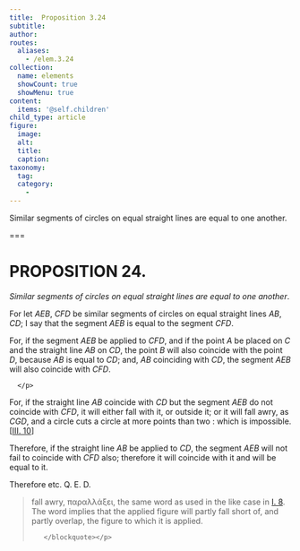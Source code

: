 ```yaml
---
title:  Proposition 3.24
subtitle: 
author:
routes:
  aliases:
    - /elem.3.24
collection:
  name: elements
  showCount: true
  showMenu: true
content:
  items: '@self.children'
child_type: article
figure:
  image:
  alt:
  title:
  caption:
taxonomy:
  tag:
  category:
    - 
---
```


<p><emph>Similar segments of circles on equal straight lines are equal to one another</emph>. </p>

===

<h1>PROPOSITION 24.</h1>
<p><em>Similar segments of circles on equal straight lines are equal to one another</em>. </p>

<p>For let <em>AEB</em>, <em>CFD</em> be similar segments of circles on equal straight lines <em>AB</em>, <em>CD</em>; <lb n="5"/>I say that the segment <em>AEB</em> is equal to the segment <em>CFD</em>. </p>

<p>For, if the segment <em>AEB</em> be applied to <em>CFD</em>, and if the point <em>A</em> be placed on <em>C</em> and the straight line <em>AB</em> on <em>CD</em>, <pb n="54"/><span class="center">the point <em>B</em> will also coincide with the point <em>D</em>, because <em>AB</em> is equal to <em>CD</em>;</span>
       <lb n="10"/><span class="center">and, <em>AB</em> coinciding with <em>CD</em>, the segment <em>AEB</em> will also coincide with <em>CFD</em>.</span>
       
      </p>

<p>For, if the straight line <em>AB</em> coincide with <em>CD</em> but the segment <em>AEB</em> do not coincide with <em>CFD</em>, it will either fall with it, or outside it; <lb n="15"/>or it will fall awry, as <em>CGD</em>, and a circle cuts a circle at more points than two : which is impossible. [<a href="/elem.3.10">III. 10</a>] </p>

<p>Therefore, if the straight line <em>AB</em> be applied to <em>CD</em>, the segment <em>AEB</em> will not fail to coincide with <em>CFD</em> also; <span class="center">therefore it will coincide with it and will be equal to it.</span>
       <lb n="20"/></p>

<p>Therefore etc. Q. E. D.
<blockquote n="15" class="crit" place="unspecified" anchored="yes">
        
<p><span class="bold">fall awry</span>, <foreign lang="greek">παραλλάξει</foreign>, the same word as used in the like case in <a href="/elem.1.8">I. 8</a>. The word implies that the applied figure will partly fall short of, and partly overlap, the figure to which it is applied.</p>

       </blockquote></p>
